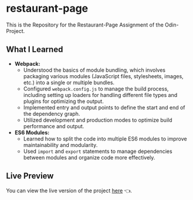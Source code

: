 # restaurant-page

This is the Repository for the Restaurant-Page Assignment of the Odin-Project.

## What I Learned

-   **Webpack:**
    -   Understood the basics of module bundling, which involves packaging various modules (JavaScript files, stylesheets, images, etc.) into a single or multiple bundles.
    -   Configured `webpack.config.js` to manage the build process, including setting up loaders for handling different file types and plugins for optimizing the output.
    -   Implemented entry and output points to define the start and end of the dependency graph.
    -   Utilized development and production modes to optimize build performance and output.
-   **ES6 Modules:**
    -   Learned how to split the code into multiple ES6 modules to improve maintainability and modularity.
    -   Used `import` and `export` statements to manage dependencies between modules and organize code more effectively.

## Live Preview

You can view the live version of the project [here](https://jntlmb.github.io/restaurant-page/) 👈.
